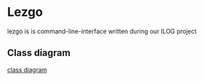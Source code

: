 # Lezgo

lezgo is is command-line-interface written during our ILOG project


## Class diagram

[class diagram](https://cdn.discordapp.com/attachments/947916222945714218/947916298531266560/Untitled_Diagram.drawio.png)